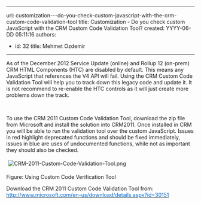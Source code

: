 

---
uri: customization---do-you-check-custom-javascript-with-the-crm-custom-code-validation-tool
title: Customization - Do you check custom JavaScript with the CRM Custom Code Validation Tool?
created: YYYY-06-DD 05:11:16
authors:
  - id: 32
    title: Mehmet Ozdemir
---




<span class='intro'> ​As of the December 2012 Service Update (online) and Rollup 12 (on-prem) CRM HTML Components (HTC) are disabled by default. This means any JavaScript that references the V4&#160;API will fail. Using the CRM Custom Code Validation Tool will help you to track down this legacy code and update it. It is not recommend to  re-enable the HTC controls as it will just create more problems down the track. </span>

<p>​</p><p>To use the CRM 2011&#160;Custom Code Validation Tool, download the zip file from Microsoft and install the solution into CRM2011. Once installed in CRM you will be able to run the validation tool over the custom JavaScript. Issues in red highlight deprecated functions and should be fixed immediately, issues in blue are uses of undocumented functions, while not as important they should also be checked.</p><p><img class="ssw-rteStyle-ImageArea" alt="CRM-2011-Custom-Code-Validation-Tool.png" src="/PublishingImages/CRM-2011-Custom-Code-Validation-Tool.png" style="margin&#58;5px;" />&#160;</p><p><span class="ssw-rteStyle-FigureNormal">Figure&#58; Using Custom Code Verification Tool</span></p><p>Download the CRM 2011 Custom Code Validation Tool from&#58; <a href="http&#58;//www.microsoft.com/en-us/download/details.aspx?id=30151"><span style="text-decoration&#58;underline;"><font color="#0066cc">http&#58;//www.microsoft.com/en-us/download/details.aspx?id=30151</font></span></a></p><p>&#160;</p>


